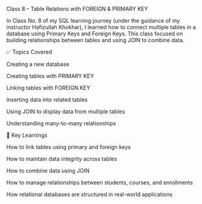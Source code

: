 Class 8 – Table Relations with FOREIGN & PRIMARY KEY

In Class No. 8 of my SQL learning journey (under the guidance of my instructor Hafizullah Khokhar), I learned how to connect multiple tables in a database using Primary Keys and Foreign Keys. This class focused on building relationships between tables and using JOIN to combine data.

✅ Topics Covered

Creating a new database

Creating tables with PRIMARY KEY

Linking tables with FOREIGN KEY

Inserting data into related tables

Using JOIN to display data from multiple tables

Understanding many-to-many relationships

🧠 Key Learnings

How to link tables using primary and foreign keys

How to maintain data integrity across tables

How to combine data using JOIN

How to manage relationships between students, courses, and enrollments

How relational databases are structured in real-world applications
